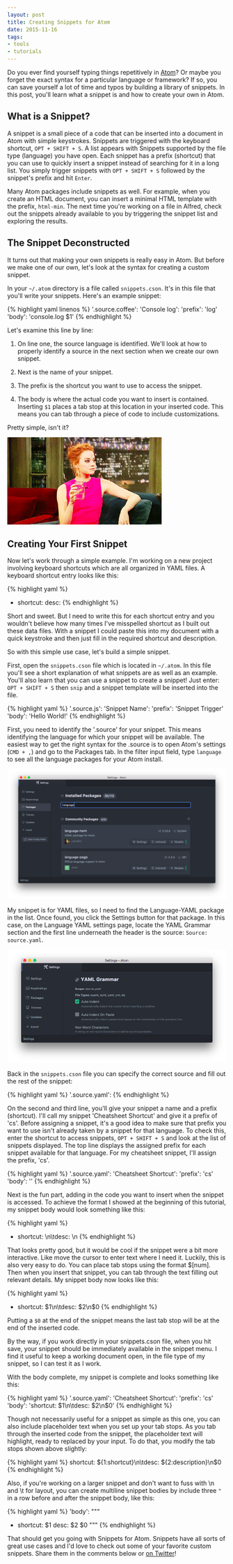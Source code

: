 ```yaml
---
layout: post
title: Creating Snippets for Atom
date: 2015-11-16
tags:
- tools
- tutorials
---
```


Do you ever find yourself typing things repetitively in [Atom](http://atom.io)? Or maybe you forget the exact syntax for a particular language or framework? If so, you can save yourself a lot of time and typos by building a library of snippets. In this post, you'll learn what a snippet is and how to create your own in Atom.

## What is a Snippet?

A snippet is a small piece of a code that can be inserted into a document in Atom with simple keystrokes. Snippets are triggered with the keyboard shortcut, ```OPT + SHIFT + S```. A list appears with Snippets supported by the file type (language) you have open. Each snippet has a prefix (shortcut) that you can use to quickly insert a snippet instead of searching for it in a long list. You simply trigger snippets with ```OPT + SHIFT + S``` followed by the snippet's prefix and hit ```Enter```.

Many Atom packages include snippets as well. For example, when you create an HTML document, you can insert a minimal HTML template with the prefix, ```html-min```. The next time you're working on a file in Alfred, check out the snippets already available to you by triggering the snippet list and exploring the results.

## The Snippet Deconstructed

It turns out that making your own snippets is really easy in Atom. But before we make one of our own, let's look at the syntax for creating a custom snippet.

In your ```~/.atom``` directory is a file called ```snippets.cson```. It's in this file that you'll write your snippets. Here's an example snippet:

{% highlight yaml linenos %}
 '.source.coffee':
   'Console log':
     'prefix': 'log'
     'body': 'console.log $1'
{% endhighlight %}

Let's examine this line by line:

1. On line one, the source language is identified. We'll look at how to properly identify a source in the next section when we create our own snippet.

2. Next is the name of your snippet.

3. The prefix is the shortcut you want to use to access the snippet.

4. The body is where the actual code you want to insert is contained. Inserting ```$1``` places a tab stop at this location in your inserted code. This means you can tab through a piece of code to include customizations.

Pretty simple, isn't it?

![Emma Stone gets it!](/images/gifs/emma-stone-gets-it.gif)

## Creating Your First Snippet

Now let's work through a simple example. I'm working on a new project involving keyboard shortcuts which are all organized in YAML files. A keyboard shortcut entry looks like this:

{% highlight yaml %}
- shortcut:
  desc:
{% endhighlight %}

Short and sweet. But I need to write this for each shortcut entry and you wouldn't believe how many times I've misspelled shortcut as I built out these data files. With a snippet I could paste this into my document with a quick keystroke and then just fill in the required shortcut and description.

So with this simple use case, let's build a simple snippet.

First, open the ```snippets.cson``` file which is located in ```~/.atom```. In this file you'll see a short explanation of what snippets are as well as an example. You'll also learn that you can use a snippet to create a snippet! Just enter: ```OPT + SHIFT + S``` then ```snip``` and a snippet template will be inserted into the file.

{% highlight yaml %}
'.source.js':
  'Snippet Name':
    'prefix': 'Snippet Trigger'
    'body': 'Hello World!'
{% endhighlight %}

First, you need to identify the '.source' for your snippet. This means identifying the language for which your snippet will be available. The easiest way to get the right syntax for the .source is to open Atom's settings (```CMD + ,```) and go to the Packages tab. In the filter input field, type ```language``` to see all the language packages for your Atom install.

![Atom Settings - Packages](/images/atom/atom-packages-filter-language.png)

My snippet is for YAML files, so I need to find the Language-YAML package in the list. Once found, you click the Settings button for that package. In this case, on the Language YAML settings page, locate the YAML Grammar section and the first line underneath the header is the source: ```Source: source.yaml```.

![Atom Settings - Language YAML Settings](/images/atom/atom-package-yaml-source.png)

Back in the ```snippets.cson``` file you can specify the correct source and fill out the rest of the snippet:

{% highlight yaml %}
'.source.yaml':
{% endhighlight %}

On the second and third line, you'll give your snippet a name and a prefix (shortcut). I'll call my snippet 'Cheatsheet Shortcut' and give it a prefix of 'cs'. Before assigning a snippet, it's a good idea to make sure that prefix you want to use isn't already taken by a snippet for that language. To check this, enter the shortcut to access snippets, ```OPT + SHIFT + S``` and look at the list of snippets displayed. The top line displays the assigned prefix for each snippet available for that language. For my cheatsheet snippet, I'll assign the prefix, 'cs'.

{% highlight yaml %}
'.source.yaml':
  'Cheatsheet Shortcut':
  'prefix': 'cs'
  'body': ''
{% endhighlight %}

Next is the fun part, adding in the code you want to insert when the snippet is accessed. To achieve the format I showed at the beginning of this tutorial, my snippet body would look something like this:

{% highlight yaml %}
- shortcut: \n\tdesc: \n
{% endhighlight %}

That looks pretty good, but it would be cool if the snippet were a bit more interactive. Like move the cursor to enter text where I need it. Luckily, this is also very easy to do. You can place tab stops using the format $[num]. Then when you insert that snippet, you can tab through the text filling out relevant details. My snippet body now looks like this:

{% highlight yaml %}
- shortcut: $1\n\tdesc: $2\n$0
{% endhighlight %}

Putting a ```$0``` at the end of the snippet means the last tab stop will be at the end of the inserted code.

By the way, if you work directly in your snippets.cson file, when you hit save, your snippet should be immediately available in the snippet menu. I find it useful to keep a working document open, in the file type of my snippet, so I can test it as I work.

With the body complete, my snippet is complete and looks something like this:

{% highlight yaml %}
'.source.yaml':
  'Cheatsheet Shortcut':
  'prefix': 'cs'
  'body': 'shortcut: $1\n\tdesc: $2\n$0'
{% endhighlight %}

Though not necessarily useful for a snippet as simple as this one, you can also include placeholder text when you set up your tab stops. As you tab through the inserted code from the snippet, the placeholder text will highlight, ready to replaced by your input. To do that, you modify the tab stops shown above slightly:

{% highlight yaml %}
shortcut: ${1:shortcut}\n\tdesc: ${2:description}\n$0
{% endhighlight %}

Also, if you're working on a larger snippet and don't want to fuss with \n and \t for layout, you can create multiline snippet bodies by include three ```"``` in a row before and after the snippet body, like this:

{% highlight yaml %}
'body': """
  - shortcut: $1
    desc: $2
  $0
"""
{% endhighlight %}

That should get you going with Snippets for Atom. Snippets have all sorts of great use cases and I'd love to check out some of your favorite custom snippets. Share them in the comments below or [on Twitter](http://twitter.com/ursooperduper)!
